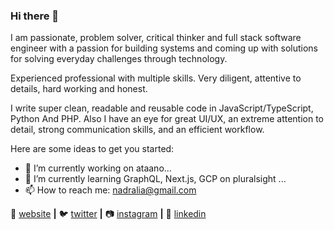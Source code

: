 ### Hi there 👋
I am passionate, problem solver, critical thinker and full stack software engineer with a passion for building systems and coming up with solutions for solving everyday challenges through technology. 

Experienced professional with multiple skills. Very diligent, attentive to details, hard working and honest.

I write super clean, readable and reusable code in JavaScript/TypeScript, Python And PHP. Also I have an eye for great UI/UX, an extreme attention to detail, strong communication skills, and an efficient workflow.

Here are some ideas to get you started:

- 🔭 I’m currently working on ataano...
- 🌱 I’m currently learning GraphQL, Next.js, GCP on pluralsight ...
- 📫 How to reach me: nadralia@gmail.com

🏡 [website][website] **|** 
🐦 [twitter][twitter] **|** 
📷 [instagram][instagram] **|** 
👔 [linkedin][linkedin]

[website]: https://nadralia.github.io/adralianelson/
[twitter]: https://twitter.com/FieldMarshal256
[instagram]: https://www.instagram.com/nelsonadralia/
[linkedin]: https://www.linkedin.com/in/adralia-nelson-2a956564/
